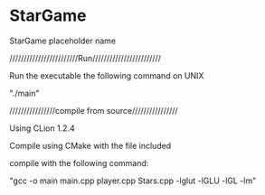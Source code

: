 # StarGame
StarGame placeholder name

////////////////////////Run////////////////////////

Run the executable the following command on UNIX

"./main"

////////////////compile from source////////////////

Using CLion 1.2.4

Compile using CMake with the file included


compile with the following command:

"gcc -o main main.cpp player.cpp Stars.cpp -lglut -lGLU -lGL -lm"